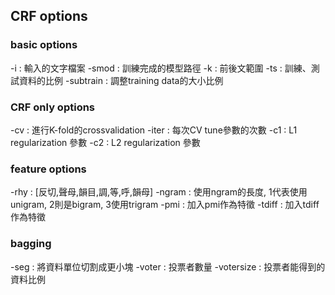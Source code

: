 ## CRF options

### basic options
-i     : 輸入的文字檔案
-smod  : 訓練完成的模型路徑
-k     : 前後文範圍
-ts    : 訓練、測試資料的比例
-subtrain : 調整training data的大小比例

### CRF only options
-cv   : 進行K-fold的crossvalidation
-iter : 每次CV tune參數的次數
-c1   : L1 regularization 參數
-c2   : L2 regularization 參數

### feature options
-rhy   : [反切,聲母,韻目,調,等,呼,韻母]
-ngram : 使用ngram的長度, 1代表使用unigram, 2則是bigram, 3使用trigram
-pmi   : 加入pmi作為特徵
-tdiff : 加入tdiff作為特徵

### bagging
-seg       : 將資料單位切割成更小塊
-voter     : 投票者數量
-votersize : 投票者能得到的資料比例
